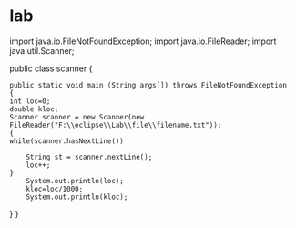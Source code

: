 # lab

import java.io.FileNotFoundException;
import java.io.FileReader;
import java.util.Scanner;

public class scanner {

	public static void main (String args[]) throws FileNotFoundException
	{
	int loc=0;
	double kloc;
	Scanner scanner = new Scanner(new FileReader("F:\\eclipse\\Lab\\file\\filename.txt"));
	{
	while(scanner.hasNextLine())
	
		String st = scanner.nextLine();
		loc++;
	}
		System.out.println(loc);
		kloc=loc/1000;
	    System.out.println(kloc);
	    
}
}

